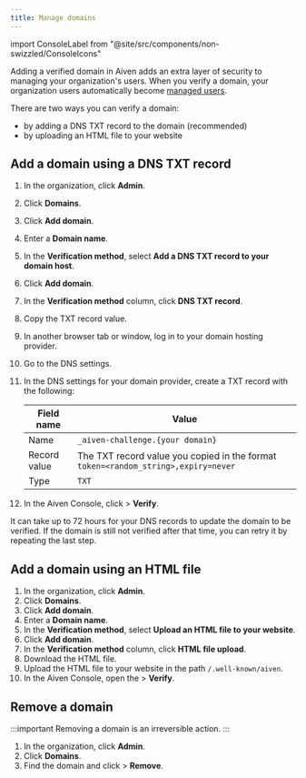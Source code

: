 ```yaml
---
title: Manage domains
---
```


import ConsoleLabel from "@site/src/components/non-swizzled/ConsoleIcons"

Adding a verified domain in Aiven adds an extra layer of security to managing your organization's users. When you verify a domain, your organization users automatically become
[managed users](/docs/platform/concepts/managed-users).


There are two ways you can verify a domain:

-   by adding a DNS TXT record to the domain (recommended)
-   by uploading an HTML file to your website

## Add a domain using a DNS TXT record

1. In the organization, click **Admin**.

1. Click **Domains**.

1. Click **Add domain**.

1. Enter a **Domain name**.

1. In the **Verification method**, select **Add a DNS TXT record to
   your domain host**.

1. Click **Add domain**.

1. In the **Verification method** column, click **DNS TXT record**.

1. Copy the TXT record value.

1. In another browser tab or window, log in to your domain hosting
   provider.

1. Go to the DNS settings.

1. In the DNS settings for your domain provider, create a TXT record
   with the following:

   | Field name   | Value                                                                              |
   | ------------ | ---------------------------------------------------------------------------------- |
   | Name         | `_aiven-challenge.{your domain}`                                                   |
   | Record value | The TXT record value you copied in the format `token=<random_string>,expiry=never` |
   | Type         | `TXT`                                                                              |

1. In the Aiven Console, click <ConsoleLabel name="actions"/> > **Verify**.

It can take up to 72 hours for your DNS records to update the domain to
be verified. If the domain is still not verified after that time, you
can retry it by repeating the last step.

## Add a domain using an HTML file

1. In the organization, click **Admin**.
1. Click **Domains**.
1. Click **Add domain**.
1. Enter a **Domain name**.
1. In the **Verification method**, select **Upload an HTML file to your website**.
1. Click **Add domain**.
1. In the **Verification method** column, click **HTML file upload**.
1. Download the HTML file.
1. Upload the HTML file to your website in the path
    `/.well-known/aiven`.
1. In the Aiven Console, open the <ConsoleLabel name="actions"/> > **Verify**.

## Remove a domain

:::important
Removing a domain is an irreversible action.
:::

1. In the organization, click **Admin**.
1. Click **Domains**.
1. Find the domain and click <ConsoleLabel name="actions"/> > **Remove**.

